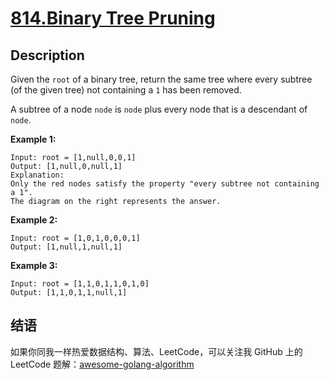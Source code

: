 # [814.Binary Tree Pruning][title]


## Description

Given the `root` of a binary tree, return the same tree where every subtree (of the given tree) not containing a `1` has been removed.

A subtree of a node `node` is `node` plus every node that is a descendant of `node`.

**Example 1:**

```
Input: root = [1,null,0,0,1]
Output: [1,null,0,null,1]
Explanation:
Only the red nodes satisfy the property "every subtree not containing a 1".
The diagram on the right represents the answer.
```

__Example 2:__

```
Input: root = [1,0,1,0,0,0,1]
Output: [1,null,1,null,1]
```

__Example 3:__

```
Input: root = [1,1,0,1,1,0,1,0]
Output: [1,1,0,1,1,null,1]
```

## 结语

如果你同我一样热爱数据结构、算法、LeetCode，可以关注我 GitHub 上的 LeetCode 题解：[awesome-golang-algorithm][me]

[title]: https://leetcode.com/problems/binary-tree-pruning/
[me]: https://github.com/Golang-Solutions/awesome-golang-algorithm
